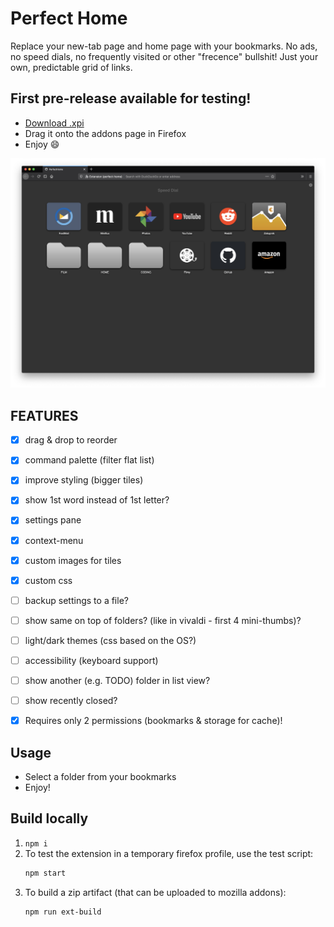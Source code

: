 # Perfect Home
Replace your new-tab page and home page with your bookmarks.
No ads, no speed dials, no frequently visited or other "frecence" bullshit!
Just your own, predictable grid of links.

## First pre-release available for testing!
- [Download .xpi](https://github.com/tborychowski/perfect-home/releases/latest)
- Drag it onto the addons page in Firefox
- Enjoy :smile:

![Screen1](_stuff/screen-main.png)


## FEATURES
- [x] drag & drop to reorder
- [x] command palette (filter flat list)
- [x] improve styling (bigger tiles)
- [x] show 1st word instead of 1st letter?
- [x] settings pane
- [x] context-menu
- [x] custom images for tiles
- [x] custom css
- [ ] backup settings to a file?
- [ ] show same on top of folders? (like in vivaldi - first 4 mini-thumbs)?
- [ ] light/dark themes (css based on the OS?)
- [ ] accessibility (keyboard support)
- [ ] show another (e.g. TODO) folder in  list view?
- [ ] show recently closed?
- [x] Requires only 2 permissions (bookmarks & storage for cache)!


## Usage
- Select a folder from your bookmarks
- Enjoy!


## Build locally
1. `npm i`
2. To test the extension in a temporary firefox profile, use the test script:
    ```sh
    npm start
    ```
3. To build a zip artifact (that can be uploaded to mozilla addons):
    ```sh
    npm run ext-build
    ```
